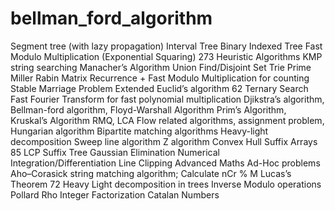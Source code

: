 # bellman_ford_algorithm

Segment tree (with lazy propagation)
Interval Tree
Binary Indexed Tree
Fast Modulo Multiplication (Exponential Squaring) 273
Heuristic Algorithms
KMP string searching
Manacher’s Algorithm
Union Find/Disjoint Set
Trie
Prime Miller Rabin
Matrix Recurrence + Fast Modulo Multiplication for counting
Stable Marriage Problem
Extended Euclid’s algorithm 62
Ternary Search
Fast Fourier Transform for fast polynomial multiplication
Djikstra’s algorithm, Bellman-ford algorithm, Floyd-Warshall Algorithm
Prim’s Algorithm, Kruskal’s Algorithm
RMQ, LCA
Flow related algorithms, assignment problem, Hungarian algorithm
Bipartite matching algorithms
Heavy-light decomposition
Sweep line algorithm
Z algorithm
Convex Hull
Suffix Arrays 85
LCP
Suffix Tree
Gaussian Elimination
Numerical Integration/Differentiation
Line Clipping
Advanced Maths Ad-Hoc problems
Aho–Corasick string matching algorithm;
Calculate nCr % M Lucas’s Theorem 72
Heavy Light decomposition in trees
Inverse Modulo operations
Pollard Rho Integer Factorization
Catalan Numbers
